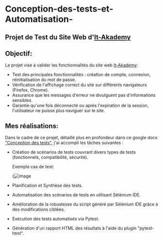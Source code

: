 # Conception-des-tests-et-Automatisation-

## Projet de Test du Site Web d'[It-Akademy](https://inscription.it-akademy.fr/)

## Objectif:

Le projet vise à valider les fonctionnalités du site web [It-Akademy](https://inscription.it-akademy.fr/): 

* Test des principales fonctionnalités : création de compte, connexion, réinitialisation du mot de passe.
* Vérification de l'affichage correct du site sur différents navigateurs (Firefox, Chrome).
* Assurance que les messages d'erreur ne divulguent pas d'informations sensibles.
* Garantie qu'une fois déconnecté ou après l'expiration de la session, l'utilisateur ne puisse plus naviguer sur le site.


## Mes réalisations:
Dans le cadre de ce projet, détaillé plus en profondeur dans ce google docs ["Conception des tests"](https://docs.google.com/document/d/1o1g3CfSvPM0GjFFmtMKfW6YT3fQpt8lLYnLovWd1pS8/edit), j'ai accompli les tâches suivantes :

* Création de scénarios de tests couvrant divers types de tests (fonctionnels, compatibilité, sécurité).
  
  Exemple cas de test:

  (![image](https://github.com/user-attachments/assets/66f691c5-4f56-4f3d-8b46-8ce2edfaf7b0)

* Planification et Synthèse des tests.
* Automatisation des scénarios de tests en utilisant Sélénium IDE.
* Amélioration de la robustesse du script généré par Sélénium IDE grâce à des modifications ciblées.
* Exécution des tests automatisés via Pytest.
* Génération d'un rapport HTML des résultats à l'aide du plugin "pytest-html".
























